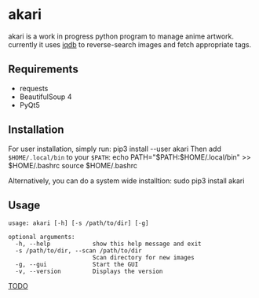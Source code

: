 # akari
akari is a work in progress python program to manage anime artwork. currently it uses [iqdb](https://iqdb.org) to reverse-search images and fetch appropriate tags.

## Requirements
- requests
- BeautifulSoup 4
- PyQt5

## Installation
For user installation, simply run:
    pip3 install --user akari
Then add `$HOME/.local/bin` to your `$PATH`:
    echo PATH=\"\$PATH:\$HOME/.local/bin\" >> $HOME/.bashrc
    source $HOME/.bashrc

Alternatively, you can do a system wide installtion:
    sudo pip3 install akari

## Usage
    usage: akari [-h] [-s /path/to/dir] [-g]

    optional arguments:
      -h, --help            show this help message and exit
      -s /path/to/dir, --scan /path/to/dir
                            Scan directory for new images
      -g, --gui             Start the GUI
      -v, --version         Displays the version


[TODO](https://github.com/mananapr/akari/issues/1)
